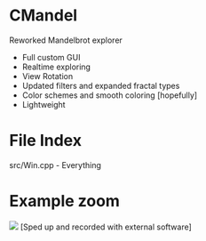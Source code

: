 # CMandel
Reworked Mandelbrot explorer
- Full custom GUI 
- Realtime exploring
- View Rotation
- Updated filters and expanded fractal types
- Color schemes and smooth coloring [hopefully]
- Lightweight  

# File Index  
src/Win.cpp - Everything

# Example zoom
![](Example.gif)
[Sped up and recorded with external software]
